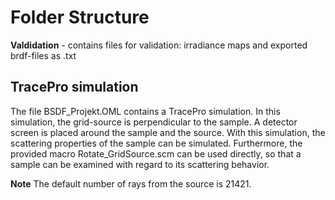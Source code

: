 # Folder Structure
**Valdidation** - contains files for validation: irradiance maps and exported brdf-files as .txt

## TracePro simulation
The file BSDF_Projekt.OML contains a TracePro simulation. In this simulation, the grid-source is perpendicular to the sample. A detector screen is placed around the sample and the source. With this simulation, the scattering properties of the sample can be simulated. Furthermore, the provided macro Rotate_GridSource.scm can be used directly, so that a sample can be examined with regard to its scattering behavior.

**Note** The default number of rays from the source is 21421.
